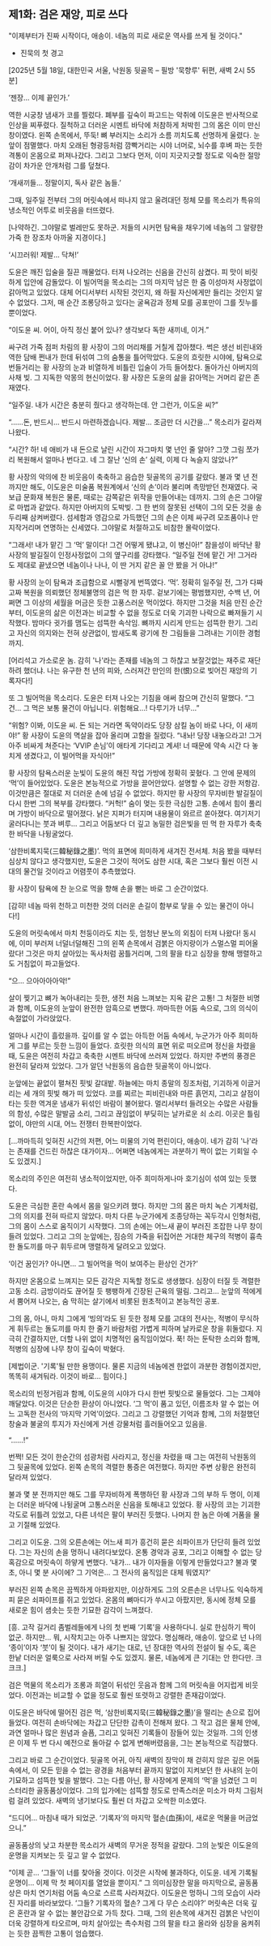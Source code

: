 ## 제1화: 검은 재앙, 피로 쓰다

"이제부터가 진짜 시작이다, 애송이. 네놈의 피로 새로운 역사를 쓰게 될 것이다."
- 진묵의 첫 경고

[2025년 5월 18일, 대한민국 서울, 낙원동 뒷골목 – 필방 '묵향루' 뒤편, 새벽 2시 55분]

‘젠장… 이제 끝인가.’

역한 시궁창 냄새가 코를 찔렀다. 폐부를 깊숙이 파고드는 악취에 이도윤은 반사적으로 인상을 찌푸렸다. 질척하고 더러운 시멘트 바닥에 처참하게 처박힌 그의 몸은 이미 만신창이였다. 왼쪽 손목에서, 뚜둑! 뼈 부러지는 소리가 소름 끼치도록 선명하게 울렸다. 눈앞이 점멸했다. 마치 오래된 형광등처럼 깜빡거리는 시야 너머로, 뇌수를 후벼 파는 듯한 격통이 온몸으로 퍼져나갔다. 그리고 그보다 먼저, 이미 지긋지긋할 정도로 익숙한 절망감이 차가운 안개처럼 그를 덮쳤다.

‘개새끼들… 정말이지, 독사 같은 놈들.’

그때, 일주일 전부터 그의 머릿속에서 떠나지 않고 울려대던 정체 모를 목소리가 특유의 냉소적인 어투로 비웃음을 터뜨렸다.

[나약하긴. 그야말로 벌레만도 못하군. 저들의 시커먼 탐욕을 채우기에 네놈의 그 알량한 가죽 한 장조차 아까울 지경이다.]

‘시끄러워! 제발… 닥쳐!’

도윤은 깨진 입술을 질끈 깨물었다. 터져 나오려는 신음을 간신히 삼켰다. 피 맛이 비릿하게 입안에 감돌았다. 이 빌어먹을 목소리는 그의 마지막 남은 한 줌 이성마저 사정없이 갉아먹고 있었다. 대체 어디서부터 시작된 것인지, 왜 하필 자신에게만 들리는 것인지 알 수 없었다. 그저, 매 순간 조롱당하고 있다는 굴욕감과 정체 모를 공포만이 그를 짓누를 뿐이었다.

“이도윤 씨. 어이, 아직 정신 붙어 있나? 생각보다 독한 새끼네, 이거.”

싸구려 가죽 점퍼 차림의 황 사장이 그의 머리채를 거칠게 잡아챘다. 썩은 생선 비린내와 역한 담배 쩐내가 한데 뒤섞여 그의 숨통을 틀어막았다. 도윤의 흐릿한 시야에, 탐욕으로 번들거리는 황 사장의 눈과 비열하게 비틀린 입술이 가득 들어찼다. 돌아가신 아버지의 사채 빚. 그 지독한 악몽의 현신이었다. 황 사장은 도윤의 삶을 갉아먹는 거머리 같은 존재였다.

“일주일. 내가 시간은 충분히 줬다고 생각하는데. 안 그런가, 이도윤 씨?”

“……돈, 반드시… 반드시 마련하겠습니다. 제발… 조금만 더 시간을…” 목소리가 갈라져 나왔다.

“시간? 하! 네 애비가 내 돈으로 날린 시간이 자그마치 몇 년인 줄 알아? 그깟 그림 쪼가리 복원해서 얼마나 번다고. 네 그 잘난 ‘신의 손’ 실력, 이제 다 녹슬지 않았나?”

황 사장의 악의에 찬 비웃음이 축축하고 음습한 뒷골목의 공기를 갈랐다. 불과 몇 년 전까지만 해도, 이도윤은 미술품 복원계에서 ‘신의 손’이라 불리며 촉망받던 천재였다. 국보급 문화재 복원은 물론, 때로는 감쪽같은 위작을 만들어내는 데까지. 그의 손은 그야말로 마법과 같았다. 하지만 아버지의 도박빚. 그 한 번의 잘못된 선택이 그의 모든 것을 송두리째 삼켜버렸다. 섬세함과 영감으로 가득했던 그의 손은 이제 싸구려 모조품이나 만지작거리며 연명하는 신세였다. 그야말로 처절하고도 비참한 몰락이었다.

“그래서! 내가 맡긴 그 ‘먹’ 말이다! 그건 어떻게 됐냐고, 이 병신아!” 참을성이 바닥난 황 사장의 발길질이 인정사정없이 그의 옆구리를 강타했다. “일주일 전에 맡긴 거! 그거라도 제대로 끝냈으면 네놈이나 나나, 이 딴 거지 같은 꼴 안 봤을 거 아냐!”

황 사장의 눈이 탐욕과 조급함으로 시뻘겋게 번뜩였다. ‘먹’. 정확히 일주일 전, 그가 다짜고짜 복원을 의뢰했던 정체불명의 검은 먹 한 자루. 겉보기에는 평범했지만, 수백 년, 어쩌면 그 이상의 세월을 머금은 듯한 고풍스러운 먹이었다. 하지만 그것을 처음 만진 순간부터, 이도윤의 삶은 이전과는 비교할 수 없을 정도로 더욱 기괴한 나락으로 빠져들기 시작했다. 밤마다 귓가를 맴도는 섬뜩한 속삭임. 뼈까지 시리게 만드는 섬뜩한 한기. 그리고 자신의 의지와는 전혀 상관없이, 밤새도록 광기에 찬 그림들을 그려내는 기이한 경험까지.

[어리석고 가소로운 놈. 감히 '나'라는 존재를 네놈의 그 하찮고 보잘것없는 재주로 재단하려 했더냐. 나는 유구한 천 년의 피와, 스러져간 만인의 한(恨)으로 빚어진 재앙의 기록자다!]

또 그 빌어먹을 목소리다. 도윤은 터져 나오는 기침을 애써 참으며 간신히 말했다. “그건… 그 먹은 보통 물건이 아닙니다. 위험해요…! 다루기가 너무…”

“위험? 이봐, 이도윤 씨. 돈 되는 거라면 독약이라도 당장 삼킬 놈이 바로 나다, 이 새끼야!” 황 사장이 도윤의 멱살을 잡아 올리며 고함을 질렀다. “내놔! 당장 내놓으라고! 그거 아주 비싸게 쳐준다는 ‘VVIP 손님’이 애타게 기다리고 계셔! 너 때문에 약속 시간 다 놓치게 생겼다고, 이 빌어먹을 자식아!”

황 사장의 탐욕스러운 눈빛이 도윤의 해진 작업 가방에 정확히 꽂혔다. 그 안에 문제의 ‘먹’이 들어있었다. 도윤은 본능적으로 가방을 끌어안았다. 설명할 수 없는 강한 저항감. 이것만큼은 절대로 저 더러운 손에 넘길 수 없었다. 하지만 황 사장의 무자비한 발길질이 다시 한번 그의 복부를 강타했다. “커헉!” 숨이 멎는 듯한 극심한 고통. 손에서 힘이 풀리며 가방이 바닥으로 떨어졌다. 낡은 지퍼가 터지며 내용물이 와르르 쏟아졌다. 여기저기 굴러다니는 붓과 벼루… 그리고 어둠보다 더 깊고 농밀한 검은빛을 띤 먹 한 자루가 축축한 바닥을 나뒹굴었다.

‘삼한비록지묵(三韓秘錄之墨)’. 먹의 표면에 희미하게 새겨진 전서체. 처음 봤을 때부터 심상치 않다고 생각했지만, 도윤은 그것이 적어도 삼한 시대, 혹은 그보다 훨씬 이전 시대의 물건일 것이라고 어렴풋이 추측했었다.

황 사장이 탐욕에 찬 눈으로 먹을 향해 손을 뻗는 바로 그 순간이었다.

[감히! 네놈 따위 천하고 미천한 것의 더러운 손길이 함부로 닿을 수 있는 물건이 아니다!]

도윤의 머릿속에서 마치 천둥이라도 치는 듯, 엄청난 분노의 외침이 터져 나왔다! 동시에, 이미 부러져 너덜너덜해진 그의 왼쪽 손목에서 검붉은 아지랑이가 스멀스멀 피어올랐다! 그것은 마치 살아있는 독사처럼 꿈틀거리며, 그의 팔을 타고 심장을 향해 맹렬하고도 거침없이 파고들었다.

“으… 으아아아아악!”

살이 찢기고 뼈가 녹아내리는 듯한, 생전 처음 느껴보는 지옥 같은 고통! 그 처절한 비명과 함께, 이도윤의 눈앞이 완전한 암흑으로 변했다. 까마득한 어둠 속으로, 그의 의식이 속절없이 가라앉았다.

얼마나 시간이 흘렀을까. 깊이를 알 수 없는 아득한 어둠 속에서, 누군가가 아주 희미하게 그를 부르는 듯한 느낌이 들었다. 흐릿한 의식의 표면 위로 떠오르며 정신을 차렸을 때, 도윤은 여전히 차갑고 축축한 시멘트 바닥에 쓰러져 있었다. 하지만 주변의 풍경은 완전히 달라져 있었다. 그가 알던 낙원동의 음습한 뒷골목이 아니었다.

눈앞에는 끝없이 펼쳐진 핏빛 갈대밭. 하늘에는 마치 종말의 징조처럼, 기괴하게 이글거리는 세 개의 핏빛 해가 떠 있었다. 코를 찌르는 피비린내와 마른 흙먼지, 그리고 살점이 타는 듯한 역겨운 냄새가 뒤섞인 바람이 불어왔다. 멀리서부터 들려오는 수많은 사람들의 함성, 수많은 말발굽 소리, 그리고 끊임없이 부딪히는 날카로운 쇠 소리. 이곳은 틀림없이, 야만의 시대, 어느 전쟁터 한복판이었다.

[…까마득히 잊혀진 시간의 저편, 어느 미물의 기억 편린이다, 애송이. 네가 감히 '나'라는 존재를 건드린 하찮은 대가이자… 어쩌면 네놈에게는 과분하기 짝이 없는 기회일 수도 있겠지.]

목소리의 주인은 여전히 냉소적이었지만, 아주 희미하게나마 호기심이 섞여 있는 듯했다.

도윤은 극심한 혼란 속에서 몸을 일으키려 했다. 하지만 그의 몸은 마치 녹슨 기계처럼, 그의 의지를 전혀 따르지 않았다. 마치 다른 누군가에게 조종당하는 꼭두각시 인형처럼, 그의 몸이 스스로 움직이기 시작했다. 그의 손에는 어느새 끝이 부러진 조잡한 나무 창이 들려 있었다. 그리고 그의 눈앞에는, 짐승의 가죽을 뒤집어쓴 거대한 체구의 적병이 흉측한 돌도끼를 마구 휘두르며 맹렬하게 달려오고 있었다.

‘이건 꿈인가? 아니면… 그 빌어먹을 먹이 보여주는 환상인 건가?’

하지만 온몸으로 느껴지는 모든 감각은 지독할 정도로 생생했다. 심장이 터질 듯 격렬한 고동 소리. 금방이라도 끊어질 듯 팽팽하게 긴장된 근육의 떨림. 그리고… 눈앞의 적에게서 뿜어져 나오는, 숨 막히는 살기에서 비롯된 원초적이고 본능적인 공포.

그의 몸, 아니, 마치 그에게 ‘빙의’라도 된 듯한 정체 모를 고대의 전사는, 적병이 무식하게 휘두르는 돌도끼를 마치 한 줄기 바람처럼 가볍게 피하며 날카로운 창을 휘둘렀다. 지극히 간결하지만, 더할 나위 없이 치명적인 움직임이었다. 푹! 하는 둔탁한 소리와 함께, 적병의 심장에 나무 창이 깊숙이 박혔다.

[제법이군. '기록'될 만한 용맹이다. 물론 지금의 네놈에겐 한없이 과분한 경험이겠지만, 똑똑히 새겨둬라. 이것이 바로… 힘이다.]

목소리의 빈정거림과 함께, 이도윤의 시야가 다시 한번 핏빛으로 물들었다. 그는 그제야 깨달았다. 이것은 단순한 환상이 아니었다. ‘그 먹’이 품고 있던, 이름조차 알 수 없는 어느 고독한 전사의 ‘마지막 기억’이었다. 그리고 그 강렬했던 기억과 함께, 그의 처절했던 창술과 불굴의 투지가 자신에게 거센 강물처럼 흘러들어오고 있음을.

“……!”

번쩍! 모든 것이 한순간의 섬광처럼 사라지고, 정신을 차렸을 때 그는 여전히 낙원동의 그 뒷골목에 있었다. 왼쪽 손목의 격렬한 통증은 여전했다. 하지만 주변 상황은 완전히 달라져 있었다.

불과 몇 분 전까지만 해도 그를 무자비하게 폭행하던 황 사장과 그의 부하 두 명이, 이제는 더러운 바닥에 나뒹굴며 고통스러운 신음을 토해내고 있었다. 황 사장의 코는 기괴한 각도로 뒤틀려 있었고, 다른 녀석은 팔이 부러진 듯했다. 나머지 한 놈은 아예 거품을 물고 기절해 있었다.

그리고 이도윤. 그의 오른손에는 어느새 피가 흥건히 묻은 쇠파이프가 단단히 들려 있었다. 그는 자신의 손을 멍하니 내려다보았다. 온통 경악과 공포, 그리고 이해할 수 없는 당혹감으로 머릿속이 하얗게 변했다. ‘내가… 내가 이자들을 이렇게 만들었다고? 불과 몇 초, 아니 몇 분 사이에? 그 기억은… 그 전사의 움직임은 대체 뭐였지?’

부러진 왼쪽 손목은 끔찍하게 아파왔지만, 이상하게도 그의 오른손은 너무나도 익숙하게 피 묻은 쇠파이프를 쥐고 있었다. 온몸의 뼈마디가 쑤시고 아팠지만, 동시에 정체 모를 새로운 힘이 샘솟는 듯한 기묘한 감각이 느껴졌다.

[흥. 고작 길거리 좀벌레들에게 나의 첫 번째 ‘기록’을 사용하다니. 실로 한심하기 짝이 없군. 하지만… 뭐, 시작치고는 아주 나쁘지는 않았다. 명심해라, 애송이. 앞으로 넌 나의 ‘종이’이자 ‘붓’이 될 것이다. 내가 새기는 대로, 넌 장대한 역사의 전설이 될 수도, 혹은 한낱 더러운 얼룩으로 사라져 버릴 수도 있겠지. 물론, 네놈에게 큰 기대는 안 한다만. 크크크.]

검은 먹물의 목소리가 조롱과 희열이 뒤섞인 웃음과 함께 그의 머릿속을 어지럽게 비웃었다. 이전과는 비교할 수 없을 정도로 훨씬 또렷하고 강렬한 존재감이었다.

이도윤은 바닥에 떨어진 검은 먹, ‘삼한비록지묵(三韓秘錄之墨)’을 떨리는 손으로 집어 들었다. 여전히 손바닥에는 차갑고 단단한 감촉이 전해져 왔다. 그 작고 검은 물체 안에, 과연 얼마나 많은 원념과 슬픔, 그리고 잊혀진 기록들이 잠들어 있는 것일까. 그의 인생은 이제 두 번 다시 예전으로 돌아갈 수 없게 변해버렸음을, 그는 본능적으로 직감했다.

그리고 바로 그 순간이었다. 뒷골목 어귀, 아직 새벽의 장막이 채 걷히지 않은 깊은 어둠 속에서, 이 모든 믿을 수 없는 광경을 처음부터 끝까지 말없이 지켜보던 한 사내의 눈이 기묘하고 섬뜩한 빛을 발했다. 그는 다름 아닌, 황 사장에게 문제의 ‘먹’을 넘겼던 그 미스터리한 골동품상이었다. 그의 입가에는 섬뜩할 정도로 만족스러운 미소가 마치 그림처럼 걸려 있었다. 새벽의 냉기보다도 훨씬 더 차갑고 오싹한 미소였다.

“드디어… 마침내 때가 되었군. ‘기록자’의 마지막 혈손(血孫)이, 새로운 먹물을 머금었으니.”

골동품상의 낮고 차분한 목소리가 새벽의 무거운 정적을 갈랐다. 그의 눈빛은 이도윤의 운명을 지켜보는 듯 깊고 알 수 없었다.

“이제 곧… ‘그들’이 너를 찾아올 것이다. 이것은 시작에 불과하다, 이도윤. 네게 기록될 운명이… 이제 막 첫 페이지를 열었을 뿐이지.”
그 의미심장한 말을 마지막으로, 골동품상은 마치 연기처럼 어둠 속으로 스르륵 사라져갔다. 이도윤은 멍하니 그의 모습이 사라진 자리를 바라보았다. ‘그들? 기록자의 혈손? 그게 다 무슨 소리야?’ 머릿속은 더욱 깊은 혼란과 알 수 없는 불안감으로 가득 찼다. 그때, 그의 왼손목에 새겨진 검붉은 낙인이 더욱 강렬하게 타오르며, 마치 살아있는 촉수처럼 그의 팔을 타고 올라와 심장을 움켜쥐는 듯한 끔찍한 고통이 엄습했다.